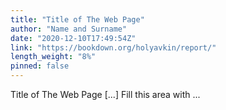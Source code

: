 ```yaml
---
title: "Title of The Web Page"
author: "Name and Surname"
date: "2020-12-10T17:49:54Z"
link: "https://bookdown.org/holyavkin/report/"
length_weight: "8%"
pinned: false
---
```


Title of The Web Page [...] Fill this area with ...
